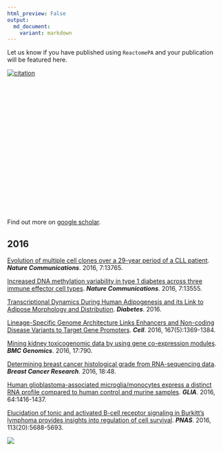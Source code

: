 ```yaml
---
html_preview: False
output:
  md_document:
    variant: markdown
---
```


<!-- AddToAny BEGIN -->
<div class="a2a_kit a2a_kit_size_32 a2a_default_style">

<a class="a2a_dd" href="//www.addtoany.com/share"></a>
<a class="a2a_button_facebook"></a> <a class="a2a_button_twitter"></a>
<a class="a2a_button_google_plus"></a>
<a class="a2a_button_pinterest"></a> <a class="a2a_button_reddit"></a>
<a class="a2a_button_sina_weibo"></a> <a class="a2a_button_wechat"></a>
<a class="a2a_button_douban"></a>

</div>

<script async src="//static.addtoany.com/menu/page.js"></script>
<!-- AddToAny END -->
<link rel="stylesheet" href="https://guangchuangyu.github.io/css/font-awesome.min.css">
<link rel="stylesheet" href="https://guangchuangyu.github.io/css/academicons.min.css">

Let us know if you have published using `ReactomePA` and your
publication will be featured here.

[![citation](https://img.shields.io/badge/cited%20by-22-blue.svg?style=flat)](https://scholar.google.com.hk/scholar?oi=bibs&hl=en&cites=3311691878690959578)

<link rel='stylesheet' href=https://guangchuangyu.github.io/resume/css/morris.css>
<script src='https://guangchuangyu.github.io/resume/css/jquery.min.js' type='text/javascript'></script>
<script src='https://guangchuangyu.github.io/resume/css/raphael-min.js' type='text/javascript'></script>
<script src='https://guangchuangyu.github.io/resume/css/morris-0.4.2.min.js' type='text/javascript'></script>
<style>
  .rChart {
    display: block;
    margin-left: auto; 
    margin-right: auto;
    width: 800px;
    height: 300px;
  }  
  </style>
<div id="chart1f3023d81d45" class="rChart morris">

</div>

<script type='text/javascript'>
    var chartParams = {
 "element": "chart1f3023d81d45",
"width":            800,
"height":            400,
"xkey": "year",
"ykeys": [
 "cites" 
],
"data": [
 {
 "year": 2015,
"cites":              1,
"pubid": "8d8msizDQcsC" 
},
{
 "year": 2016,
"cites":             15,
"pubid": "8d8msizDQcsC" 
},
{
 "year": 2017,
"cites":              6,
"pubid": "8d8msizDQcsC" 
} 
],
"id": "chart1f3023d81d45",
"labels": "cites" 
},
      chartType = "Bar"
    new Morris[chartType](chartParams)
</script>
Find out more on [<i class="ai ai-google-scholar"></i> google
scholar](https://scholar.google.com/scholar?oi=bibs&hl=en&cites=3311691878690959578).

2016
----

[Evolution of multiple cell clones over a 29-year period of a CLL
patient](http://dx.doi.org/10.1038/ncomms13765). ***Nature
Communications***. 2016, 7:13765.

[Increased DNA methylation variability in type 1 diabetes across three
immune effector cell types](http://www.nature.com/articles/ncomms13555).
***Nature Communications***. 2016, 7:13555.

[Transcriptional Dynamics During Human Adipogenesis and its Link to
Adipose Morphology and
Distribution](http://dx.doi.org/10.2337/db16-0631). ***Diabetes***.
2016.

[Lineage-Specific Genome Architecture Links Enhancers and Non-coding
Disease Variants to Target Gene
Promoters](http://www.sciencedirect.com/science/article/pii/S0092867416313228).
***Cell***. 2016, 167(5):1369-1384.

[Mining kidney toxicogenomic data by using gene co-expression
modules](https://bmcgenomics.biomedcentral.com/articles/10.1186/s12864-016-3143-y).
***BMC Genomics***. 2016, 17:790.

[Determining breast cancer histological grade from RNA-sequencing
data](http://dx.doi.org/10.1186/s13058-016-0710-8). ***Breast Cancer
Research***. 2016, 18:48.

[Human glioblastoma-associated microglia/monocytes express a distinct
RNA profile compared to human control and murine
samples](http://dx.doi.org/10.1002/glia.23014). ***GLIA***. 2016,
64:1416-1437.

[Elucidation of tonic and activated B-cell receptor signaling in
Burkitt’s lymphoma provides insights into regulation of cell
survival](http://dx.doi.org/10.1073/pnas.1601053113). ***PNAS***. 2016,
113(20):5688-5693.

![](https://guangchuangyu.github.io/featured_img/ReactomePA/pnas_F4.large.jpg)
